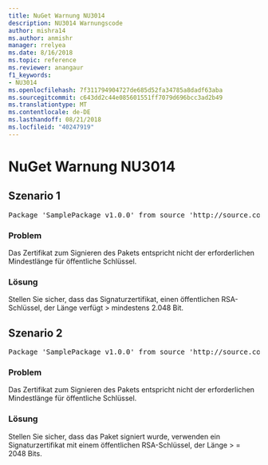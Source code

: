 ```yaml
---
title: NuGet Warnung NU3014
description: NU3014 Warnungscode
author: mishra14
ms.author: anmishr
manager: rrelyea
ms.date: 8/16/2018
ms.topic: reference
ms.reviewer: anangaur
f1_keywords:
- NU3014
ms.openlocfilehash: 7f311794904727de685d52fa34785a8dadf63aba
ms.sourcegitcommit: c643dd2c44e085601551ff7079d696bcc3ad2b49
ms.translationtype: MT
ms.contentlocale: de-DE
ms.lasthandoff: 08/21/2018
ms.locfileid: "40247919"
---
```

# <a name="nuget-warning-nu3014"></a>NuGet Warnung NU3014

## <a name="scenario-1"></a>Szenario 1

<pre>Package 'SamplePackage v1.0.0' from source 'http://source.com/index.json': The signing certificate does not meet a minimum public key length requirement.</pre>

### <a name="issue"></a>Problem

Das Zertifikat zum Signieren des Pakets entspricht nicht der erforderlichen Mindestlänge für öffentliche Schlüssel.


### <a name="solution"></a>Lösung

Stellen Sie sicher, dass das Signaturzertifikat, einen öffentlichen RSA-Schlüssel, der Länge verfügt > mindestens 2.048 Bit.



## <a name="scenario-2"></a>Szenario 2

<pre>Package 'SamplePackage v1.0.0' from source 'http://source.com/index.json': The primary signature's certificate does not meet a minimum public key length requirement.</pre>

### <a name="issue"></a>Problem

Das Zertifikat zum Signieren des Pakets entspricht nicht der erforderlichen Mindestlänge für öffentliche Schlüssel.


### <a name="solution"></a>Lösung

Stellen Sie sicher, dass das Paket signiert wurde, verwenden ein Signaturzertifikat mit einem öffentlichen RSA-Schlüssel, der Länge > = 2048 Bits.


